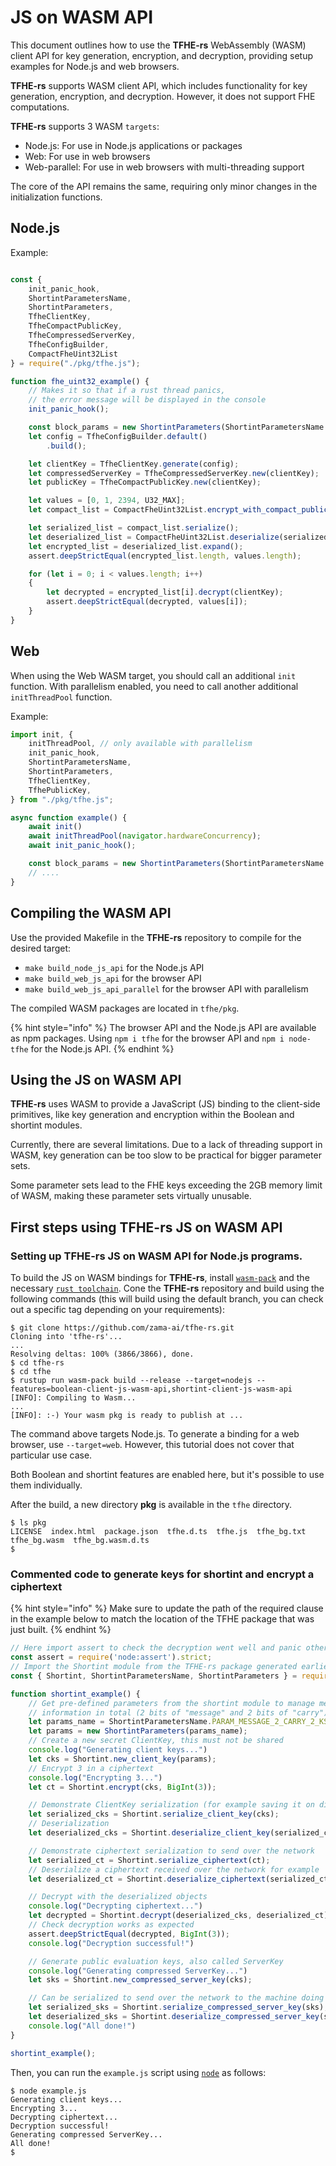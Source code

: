 # JS on WASM API

This document outlines how to use the **TFHE-rs** WebAssembly (WASM) client API for key generation, encryption, and decryption, providing setup examples for Node.js and web browsers.

**TFHE-rs** supports WASM client API, which includes functionality for key generation, encryption, and decryption. However, it does not support FHE computations.

**TFHE-rs** supports 3 WASM `targets`:

* Node.js: For use in Node.js applications or packages
* Web: For use in web browsers
* Web-parallel: For use in web browsers with multi-threading support

The core of the API remains the same, requiring only minor changes in the initialization functions.

## Node.js

Example:

```javascript

const {
    init_panic_hook,
    ShortintParametersName,
    ShortintParameters,
    TfheClientKey,
    TfheCompactPublicKey,
    TfheCompressedServerKey,
    TfheConfigBuilder,
    CompactFheUint32List
} = require("./pkg/tfhe.js");

function fhe_uint32_example() {
    // Makes it so that if a rust thread panics,
    // the error message will be displayed in the console
    init_panic_hook();

    const block_params = new ShortintParameters(ShortintParametersName.PARAM_MESSAGE_2_CARRY_2_COMPACT_PK_PBS_KS);
    let config = TfheConfigBuilder.default()
        .build();

    let clientKey = TfheClientKey.generate(config);
    let compressedServerKey = TfheCompressedServerKey.new(clientKey);
    let publicKey = TfheCompactPublicKey.new(clientKey);

    let values = [0, 1, 2394, U32_MAX];
    let compact_list = CompactFheUint32List.encrypt_with_compact_public_key(values, publicKey);

    let serialized_list = compact_list.serialize();
    let deserialized_list = CompactFheUint32List.deserialize(serialized_list);
    let encrypted_list = deserialized_list.expand();
    assert.deepStrictEqual(encrypted_list.length, values.length);

    for (let i = 0; i < values.length; i++)
    {
        let decrypted = encrypted_list[i].decrypt(clientKey);
        assert.deepStrictEqual(decrypted, values[i]);
    }
}
```

## Web

When using the Web WASM target,  you should call an additional `init` function. With parallelism enabled, you need to call another additional `initThreadPool` function.

Example:

```js
import init, {
    initThreadPool, // only available with parallelism
    init_panic_hook,
    ShortintParametersName,
    ShortintParameters,
    TfheClientKey,
    TfhePublicKey,
} from "./pkg/tfhe.js";

async function example() {
    await init()
    await initThreadPool(navigator.hardwareConcurrency);
    await init_panic_hook();

    const block_params = new ShortintParameters(ShortintParametersName.PARAM_MESSAGE_2_CARRY_2_COMPACT_PK_PBS_KS);
    // ....
}
```

## Compiling the WASM API

Use the provided Makefile in the **TFHE-rs** repository to compile for the desired target:

* `make build_node_js_api` for the Node.js API
* `make build_web_js_api` for the browser API
* `make build_web_js_api_parallel` for the browser API with parallelism

The compiled WASM packages are located in `tfhe/pkg`.

{% hint style="info" %}
The browser API and the Node.js API are available as npm packages. Using `npm i tfhe` for the browser API and `npm i node-tfhe` for the Node.js API.
{% endhint %}

## Using the JS on WASM API

**TFHE-rs** uses WASM to provide a JavaScript (JS) binding to the client-side primitives, like key generation and encryption within the Boolean and shortint modules.

Currently, there are several limitations. Due to a lack of threading support in WASM, key generation can be too slow to be practical for bigger parameter sets.

Some parameter sets lead to the FHE keys exceeding the 2GB memory limit of WASM, making these parameter sets virtually unusable.

## First steps using TFHE-rs JS on WASM API

### Setting up TFHE-rs JS on WASM API for Node.js programs.

To build the JS on WASM bindings for **TFHE-rs**, install [`wasm-pack`](https://rustwasm.github.io/wasm-pack/) and the necessary [`rust toolchain`](https://rustup.rs/). Cone the **TFHE-rs** repository and build using the following commands (this will build using the default branch, you can check out a specific tag depending on your requirements):

```shell
$ git clone https://github.com/zama-ai/tfhe-rs.git
Cloning into 'tfhe-rs'...
...
Resolving deltas: 100% (3866/3866), done.
$ cd tfhe-rs
$ cd tfhe
$ rustup run wasm-pack build --release --target=nodejs --features=boolean-client-js-wasm-api,shortint-client-js-wasm-api
[INFO]: Compiling to Wasm...
...
[INFO]: :-) Your wasm pkg is ready to publish at ...
```

The command above targets Node.js. To generate a binding for a web browser, use `--target=web`. However, this tutorial does not cover that particular use case.

Both Boolean and shortint features are enabled here, but it's possible to use them individually.

After the build, a new directory **pkg** is available in the `tfhe` directory.

```shell
$ ls pkg
LICENSE  index.html  package.json  tfhe.d.ts  tfhe.js  tfhe_bg.txt  tfhe_bg.wasm  tfhe_bg.wasm.d.ts
$
```

### Commented code to generate keys for shortint and encrypt a ciphertext

{% hint style="info" %}
Make sure to update the path of the required clause in the example below to match the location of the TFHE package that was just built.
{% endhint %}

```javascript
// Here import assert to check the decryption went well and panic otherwise
const assert = require('node:assert').strict;
// Import the Shortint module from the TFHE-rs package generated earlier
const { Shortint, ShortintParametersName, ShortintParameters } = require("/path/to/built/tfhe/pkg");

function shortint_example() {
    // Get pre-defined parameters from the shortint module to manage messages with 4 bits of useful
    // information in total (2 bits of "message" and 2 bits of "carry")
    let params_name = ShortintParametersName.PARAM_MESSAGE_2_CARRY_2_KS_PBS_TUNIFORM_2M64;
    let params = new ShortintParameters(params_name);
    // Create a new secret ClientKey, this must not be shared
    console.log("Generating client keys...")
    let cks = Shortint.new_client_key(params);
    // Encrypt 3 in a ciphertext
    console.log("Encrypting 3...")
    let ct = Shortint.encrypt(cks, BigInt(3));

    // Demonstrate ClientKey serialization (for example saving it on disk on the user device)
    let serialized_cks = Shortint.serialize_client_key(cks);
    // Deserialization
    let deserialized_cks = Shortint.deserialize_client_key(serialized_cks);

    // Demonstrate ciphertext serialization to send over the network
    let serialized_ct = Shortint.serialize_ciphertext(ct);
    // Deserialize a ciphertext received over the network for example
    let deserialized_ct = Shortint.deserialize_ciphertext(serialized_ct);

    // Decrypt with the deserialized objects
    console.log("Decrypting ciphertext...")
    let decrypted = Shortint.decrypt(deserialized_cks, deserialized_ct);
    // Check decryption works as expected
    assert.deepStrictEqual(decrypted, BigInt(3));
    console.log("Decryption successful!")

    // Generate public evaluation keys, also called ServerKey
    console.log("Generating compressed ServerKey...")
    let sks = Shortint.new_compressed_server_key(cks);

    // Can be serialized to send over the network to the machine doing the evaluation
    let serialized_sks = Shortint.serialize_compressed_server_key(sks);
    let deserialized_sks = Shortint.deserialize_compressed_server_key(serialized_sks);
    console.log("All done!")
}

shortint_example();
```

Then, you can run the `example.js` script using [`node`](https://nodejs.org/) as follows:

```shell
$ node example.js
Generating client keys...
Encrypting 3...
Decrypting ciphertext...
Decryption successful!
Generating compressed ServerKey...
All done!
$
```
